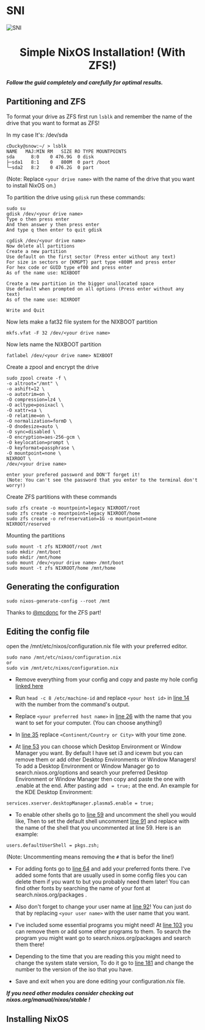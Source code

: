 # SNI
![SNI](https://user-images.githubusercontent.com/105547581/180649454-81f27742-a4cb-4320-8757-d7969c27de3a.png)

<h1 align="center">Simple NixOS Installation! (With ZFS!)</h1>
<p>
</p>

***Follow the guid completely and carefully for optimal results.***

Partitioning and ZFS
--------------------
To format your drive as ZFS first run `lsblk` and remember the name of the drive that you want to format as ZFS!

In my case It's: /dev/sda 
```
cDucky@snow:~/ > lsblk
NAME   MAJ:MIN RM   SIZE RO TYPE MOUNTPOINTS
sda      8:0    0 476.9G  0 disk
├─sda1   8:1    0   800M  0 part /boot
└─sda2   8:2    0 476.2G  0 part
```
(Note: Replace `<your drive name>` with the name of the drive that you want to install NixOS on.)

To partition the drive using `gdisk` run these commands: 
```
sudo su
gdisk /dev/<your drive name>
Type o then press enter
And then answer y then press enter
And type q then enter to quit gdisk

cgdisk /dev/<your drive name>
Now delete all partitions
Create a new partition
Use default on the first sector (Press enter without any text)
For size in sectors or {KMGPT} part type +800M and press enter
For hex code or GUID type ef00 and press enter
As of the name use: NIXBOOT

Create a new partition in the bigger unallocated space
Use default when prompted on all options (Press enter without any text)
As of the name use: NIXROOT

Write and Quit
```

Now lets make a fat32 file system for the NIXBOOT partition
```
mkfs.vfat -F 32 /dev/<your drive name>
```
Now lets name the NIXBOOT partition
```
fatlabel /dev/<your drive name> NIXBOOT
```

Create a zpool and encrypt the drive
```
sudo zpool create -f \
-o altroot="/mnt" \
-o ashift=12 \
-o autotrim=on \
-O compression=lz4 \
-O acltype=posixacl \
-O xattr=sa \
-O relatime=on \
-O normalization=formD \
-O dnodesize=auto \
-O sync=disabled \
-O encryption=aes-256-gcm \
-O keylocation=prompt \
-O keyformat=passphrase \
-O mountpoint=none \
NIXROOT \
/dev/<your drive name>

enter your prefered password and DON'T forget it!
(Note: You can't see the password that you enter to the terminal don't worry!)
```
  
Create ZFS partitions with these commands
```
sudo zfs create -o mountpoint=legacy NIXROOT/root
sudo zfs create -o mountpoint=legacy NIXROOT/home
sudo zfs create -o refreservation=1G -o mountpoint=none NIXROOT/reserved
```
  
Mounting the partitions
```
sudo mount -t zfs NIXROOT/root /mnt
sudo mkdir /mnt/boot
sudo mkdir /mnt/home
sudo mount /dev/<your drive name> /mnt/boot
sudo mount -t zfs NIXROOT/home /mnt/home
```
  
Generating the configuration
----------------------------
```
sudo nixos-generate-config --root /mnt
```
Thanks to [@mcdonc](https://github.com/mcdonc) for the ZFS part!


Editing the config file
-----------------------

open the /mnt/etc/nixos/configuration.nix file with your preferred editor.
```
sudo nano /mnt/etc/nixos/configuration.nix
or
sudo vim /mnt/etc/nixos/configuration.nix
```


- Remove everything from your config and copy and paste my hole config [linked here](https://github.com/Cute-Ducky/SNI/blob/main/configuration.nix)


- Run ` head -c 8 /etc/machine-id ` and replace `<your host id>` in [line 14](https://github.com/Cute-Ducky/SNI/blob/main/configuration.nix#L14) with the number from the command's output.


- Replace `<your preferred host name>` in [line 26](https://github.com/Cute-Ducky/SNI/blob/main/configuration.nix#L26) with the name that you want to set for your computer. (You can choose anything!)
  
  
- In [line 35](https://github.com/Cute-Ducky/SNI/blob/main/configuration.nix#L35) replace `<Continent/Country or City>` with your time zone.
  
  
- At [line 53](https://github.com/Cute-Ducky/SNI/blob/main/configuration.nix#L53) you can choose which Desktop Environment or Window Manager you want. By default I have set i3 and icewm but you can remove them or add other Desktop Environments or Window Managers!
To add a Desktop Environment or Window Manager go to search.nixos.org/options and search your preferred Desktop Environment or Window Manager then copy and paste the one with .enable at the end. After pasting add ` = true;` at the end.
An example for the KDE Desktop Environment:
```
services.xserver.desktopManager.plasma5.enable = true;
```
  

- To enable other shells go to [line 59](https://github.com/Cute-Ducky/SNI/blob/main/configuration.nix#L59) and uncomment the shell you would like, Then to set the default shell uncomment [line 91](https://github.com/Cute-Ducky/SNI/blob/main/configuration.nix#L91) and replace <your preferred shell> with the name of the shell that you uncommented at line 59.
Here is an example:
```
users.defaultUserShell = pkgs.zsh;
```
(Note: Uncommenting means removing the `#` that is befor the line!)


- For adding fonts go to [line 64](https://github.com/Cute-Ducky/SNI/blob/main/configuration.nix#L64) and add your preferred fonts there. I've added some fonts that are usually used in some config files you can delete them if you want to but you probably need them later! 
You can find other fonts by searching the name of your font at search.nixos.org/packages .


- Also don't forget to change your user name at [line 92](https://github.com/Cute-Ducky/SNI/blob/main/configuration.nix#L92)! You can just do that by replacing `<your user name>` with the user name that you want.


- I've included some essential programs you might need! At [line 103](https://github.com/Cute-Ducky/SNI/blob/main/configuration.nix#L103) you can remove them or add some other programs to them. To search the program you might want go to search.nixos.org/packages and search them there!


- Depending to the time that you are reading this you might need to change the system state version, To do it go to [line 181](https://github.com/Cute-Ducky/SNI/blob/main/configuration.nix#L181) and change the number to the version of the iso that you have.


- Save and exit when you are done editing your configuration.nix file.


***If you need other modules consider checking out nixos.org/manual/nixos/stable !***


Installing NixOS
----------------
